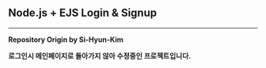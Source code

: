 ## Node.js + EJS Login & Signup ##  
---
**Repository Origin by Si-Hyun-Kim** 

**로그인시 메인페이지로 돌아가지 않아 수정중인 프로젝트입니다.**
